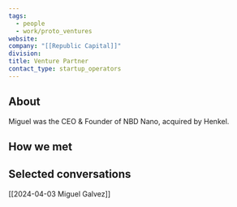 ```yaml
---
tags:
  - people
  - work/proto_ventures
website: 
company: "[[Republic Capital]]"
division: 
title: Venture Partner
contact_type: startup_operators
---
```

## About
Miguel was the CEO & Founder of NBD Nano, acquired by Henkel.

## How we met


## Selected conversations
[[2024-04-03 Miguel Galvez]]